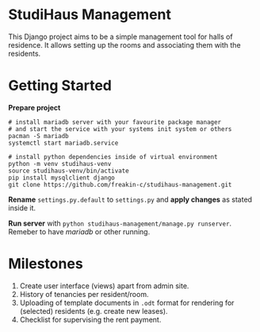 # StudiHaus Management

This Django project aims to be a simple management tool for halls of residence.
It allows setting up the rooms and associating them with the residents.

# Getting Started

**Prepare project**

```{bash}
# install mariadb server with your favourite package manager
# and start the service with your systems init system or others
pacman -S mariadb
systemctl start mariadb.service

# install python dependencies inside of virtual environment
python -m venv studihaus-venv
source studihaus-venv/bin/activate
pip install mysqlclient django
git clone https://github.com/freakin-c/studihaus-management.git
```

**Rename** `settings.py.default` to `settings.py` and **apply changes** as stated inside it.

**Run server** with `python studihaus-management/manage.py runserver`.
Remeber to have *mariadb* or other running.

# Milestones

1. Create user interface (views) apart from admin site.
2. History of tenancies per resident/room.
3. Uploading of template documents in `.odt` format for rendering for (selected) residents (e.g. create new leases).
4. Checklist for supervising the rent payment.
